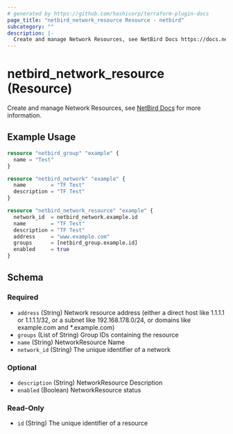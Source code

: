 ```yaml
---
# generated by https://github.com/hashicorp/terraform-plugin-docs
page_title: "netbird_network_resource Resource - netbird"
subcategory: ""
description: |-
  Create and manage Network Resources, see NetBird Docs https://docs.netbird.io/how-to/networks#resources for more information.
---
```


# netbird_network_resource (Resource)

Create and manage Network Resources, see [NetBird Docs](https://docs.netbird.io/how-to/networks#resources) for more information.

## Example Usage

```terraform
resource "netbird_group" "example" {
  name = "Test"
}

resource "netbird_network" "example" {
  name        = "TF Test"
  description = "TF Test"
}

resource "netbird_network_resource" "example" {
  network_id  = netbird_network.example.id
  name        = "TF Test"
  description = "TF Test"
  address     = "www.example.com"
  groups      = [netbird_group.example.id]
  enabled     = true
}
```

<!-- schema generated by tfplugindocs -->
## Schema

### Required

- `address` (String) Network resource address (either a direct host like 1.1.1.1 or 1.1.1.1/32, or a subnet like 192.168.178.0/24, or domains like example.com and *.example.com)
- `groups` (List of String) Group IDs containing the resource
- `name` (String) NetworkResource Name
- `network_id` (String) The unique identifier of a network

### Optional

- `description` (String) NetworkResource Description
- `enabled` (Boolean) NetworkResource status

### Read-Only

- `id` (String) The unique identifier of a resource
